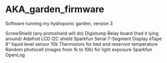 AKA_garden_firmware
===================

Software running my hydroponic garden, version 3

ScrewShield (any protoshield will do)
Digistump Relay board (had it lying around)
Adafruit LCD I2C shield
Sparkfun Serial 7-Segment Display
eTape 8" liquid level sensor
10k Thermistors for bed and reservoir temperature
Random photocell (rnages from 1k to 10k) for light exposure
Sparkfun OpenLog
